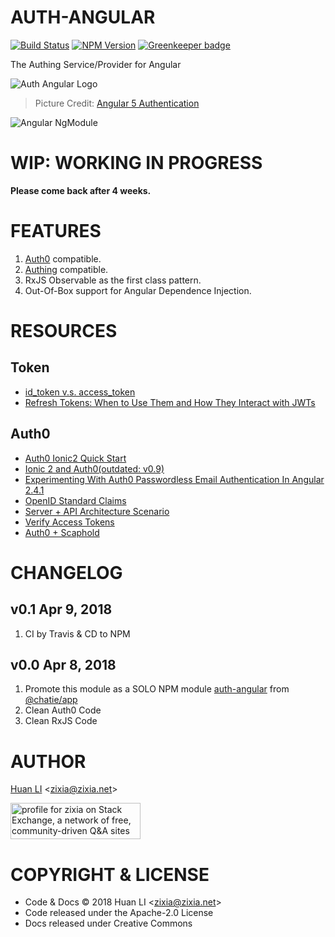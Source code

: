 # AUTH-ANGULAR

[![Build Status](https://travis-ci.org/zixia/auth-angular.svg?branch=master)](https://travis-ci.org/zixia/auth-angular)
[![NPM Version](https://badge.fury.io/js/auth-angular.svg)](https://www.npmjs.com/package/auth-angular)
[![Greenkeeper badge](https://badges.greenkeeper.io/Chatie/wechaty.svg)](https://greenkeeper.io/)

The Authing Service/Provider for Angular

![Auth Angular Logo](https://zixia.github.io/auth-angular/images/auth-angular-logo.png)
> Picture Credit: [Angular 5 Authentication](https://www.genuitec.com/angular-5-authentication/)

![Angular NgModule](https://zixia.github.io/auth-angular/images/ngmodule-logo.png)

# WIP: WORKING IN PROGRESS

**Please come back after 4 weeks.**

# FEATURES

1. [Auth0](https://auth0.com/) compatible.
1. [Authing](https://authing.cn/) compatible.
1. RxJS Observable as the first class pattern.
1. Out-Of-Box support for Angular Dependence Injection.

# RESOURCES

## Token

* [id_token v.s. access_token](https://auth0.com/docs/api-auth/why-use-access-tokens-to-secure-apis)
* [Refresh Tokens: When to Use Them and How They Interact with JWTs](https://auth0.com/blog/refresh-tokens-what-are-they-and-when-to-use-them/)

## Auth0

* [Auth0 Ionic2 Quick Start](https://auth0.com/docs/quickstart/native/ionic2)
* [Ionic 2 and Auth0(outdated: v0.9)](http://blog.ionic.io/ionic-2-and-auth0/)
* [Experimenting With Auth0 Passwordless Email Authentication In Angular 2.4.1](https://www.bennadel.com/blog/3207-experimenting-with-auth0-passwordless-email-authentication-in-angular-2-4-1.htm)
* [OpenID Standard Claims](https://openid.net/specs/openid-connect-core-1_0.html#StandardClaims)
* [Server + API Architecture Scenario](https://auth0.com/docs/architecture-scenarios/application/server-api)
* [Verify Access Tokens](https://auth0.com/docs/api-auth/tutorials/verify-access-token)
* [Auth0 + Scaphold](https://scaphold.io/community/questions/scaphold-social-login/)

# CHANGELOG

## v0.1 Apr 9, 2018

1. CI by Travis & CD to NPM

## v0.0 Apr 8, 2018

1. Promote this module as a SOLO NPM module [auth-angular](https://www.npmjs.com/package/auth-angular) from [@chatie/app](https://github.com/Chatie/app)
1. Clean Auth0 Code
1. Clean RxJS Code

# AUTHOR

[Huan LI](http://linkedin.com/in/zixia) \<zixia@zixia.net\>

<a href="https://stackexchange.com/users/265499">
  <img src="https://stackexchange.com/users/flair/265499.png" width="208" height="58" alt="profile for zixia on Stack Exchange, a network of free, community-driven Q&amp;A sites" title="profile for zixia on Stack Exchange, a network of free, community-driven Q&amp;A sites">
</a>

# COPYRIGHT & LICENSE

* Code & Docs © 2018 Huan LI \<zixia@zixia.net\>
* Code released under the Apache-2.0 License
* Docs released under Creative Commons
